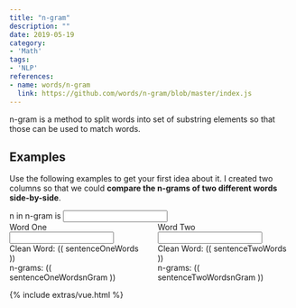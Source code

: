 ```yaml
---
title: "n-gram"
description: ""
date: 2019-05-19
category:
- 'Math'
tags:
- 'NLP'
references:
- name: words/n-gram
  link: https://github.com/words/n-gram/blob/master/index.js
---
```


n-gram is a method to split words into set of substring elements so that those can be used to match words.



## Examples

Use the following examples to get your first idea about it. I created two columns so that we could **compare the n-grams of two different words side-by-side**.


<div id="app">

<div class="columns">
  <div class="column has-text-centered is-2 is-offset-5">
    n in n-gram is <input v-model="nGram.n" class="input" type="number">
  </div>
</div>

<div class="columns">
  <div class="column has-text-centered">
    <div class="field">
        <label class="label">Word One</label>
            <div class="control">
                <input v-model="sentenceOne.sentence" class="input" type="text">
            </div>
        Clean Word: (( sentenceOneWords ))
    </div>
    <div class="has-text-centered">
    n-grams: (( sentenceOneWordsnGram ))
  </div>

  </div>

  <div class="column has-text-centered">
    <div class="field">
        <label class="label">Word Two</label>
            <div class="control">
                <input v-model="sentenceTwo.sentence" class="input" type="text">
            </div>
        Clean Word: (( sentenceTwoWords ))
    </div>
     <div class="has-text-centered">
      n-grams: (( sentenceTwoWordsnGram ))
    </div>

  </div>
</div>


</div>

{% include extras/vue.html %}

<script>

/*************************/
/** The function nGram is a copy of https://github.com/words/n-gram , under MIT License **/
nGram.bigram = nGram(2)
nGram.trigram = nGram(3)

// Factory returning a function that converts a value string to n-grams.
function nGram(n) {
  if (typeof n !== 'number' || isNaN(n) || n < 1 || n === Infinity) {
    throw new Error('`' + n + '` is not a valid argument for n-gram')
  }

  return grams

  // Create n-grams from a given value.
  function grams(value) {
    var nGrams = []
    var index

    if (value === null || value === undefined) {
      return nGrams
    }

    value = value.slice ? value : String(value)
    index = value.length - n + 1

    if (index < 1) {
      return nGrams
    }

    while (index--) {
      nGrams[index] = value.slice(index, index + n)
    }

    return nGrams
  }
}
/*************************/

var app = new Vue({
    delimiters: ["((", "))"],
    el: '#app',
    data: {
        sentenceOne: { 'sentence': 'Heute'},
        sentenceTwo: { 'sentence': 'Leute'},
        nGram: {'n': 2}
    },
    methods: {
        getUniqueWords: function (sentence) {
            return [...new Set(sentence.replace(/[^a-zA-Z\s]/g, '').toLowerCase().split(' '))].filter(function (el) {
                return el != '';
                })
        },
        getCleanString: function (sentence) {
            return sentence.replace(/[^a-zA-Z\s]/g, '').toLowerCase()
        },
        getWords: function (sentence) {
            return sentence.replace(/[^a-zA-Z\s]/g, '').toLowerCase().split(' ').filter(function (el) {
                return el != '';
                })
        },
        getCharacters: function (sentence) {
            return sentence.replace(/[^a-zA-Z]/g, '').toLowerCase().split('').filter(function (el) {
                return el != '';
                })
        },
        getIntersect: function (one, two) {
            return one.filter(value => two.includes(value))
        },
        getUnion: function (one, two) {
            return [...new Set([...one, ...two])]
        },
        getL2Norm: function ( arr ) {
            var l2Norm = 0
            arrLength = arr.length;
            for ( var i = 0; i < arrLength; i ++ ) {
                l2Norm = l2Norm + arr[i] * arr[i]
            }

            return Math.sqrt(l2Norm)
        }
    },
    computed: {
        sentenceOneWords: function () {
            return this.getCleanString( this.sentenceOne.sentence )
        },
        sentenceTwoWords: function () {
            return this.getCleanString( this.sentenceTwo.sentence )
        },
        sentenceOneWordsnGram: function () {
            return nGram( parseInt(this.nGram.n) )( this.sentenceOneWords )
        },
        sentenceTwoWordsnGram: function () {
            return nGram( parseInt(this.nGram.n) )( this.sentenceTwoWords)
        }
    }
})
</script>

